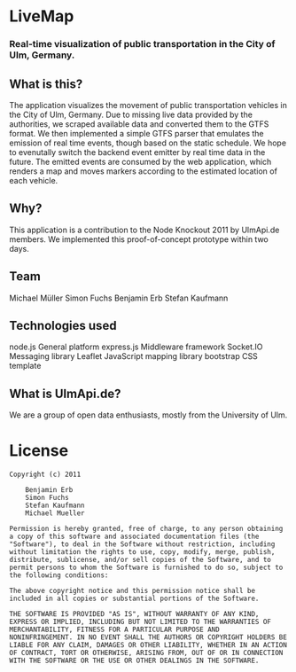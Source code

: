 # LiveMap
### Real-time visualization of public transportation in the City of Ulm, Germany.


## What is this?

The application visualizes the movement of public transportation vehicles in the City of Ulm, Germany. Due to missing live data provided by the authorities, we scraped available data and converted them to the GTFS format. We then implemented a simple GTFS parser that emulates the emission of real time events, though based on the static schedule. We hope to evenutally switch the backend event emitter by real time data in the future. The emitted events are consumed by the web application, which renders a map and moves markers according to the estimated location of each vehicle.


## Why?

This application is a contribution to the Node Knockout 2011 by UlmApi.de members.
We implemented this proof-of-concept prototype within two days.


## Team

Michael Müller 
Simon Fuchs 
Benjamin Erb 
Stefan Kaufmann


## Technologies used

node.js
    General platform
express.js
    Middleware framework
Socket.IO
    Messaging library
Leaflet
    JavaScript mapping library
bootstrap
    CSS template


## What is UlmApi.de?

We are a group of open data enthusiasts, mostly from the University of Ulm.


# License

	Copyright (c) 2011 
		
		Benjamin Erb
		Simon Fuchs
		Stefan Kaufmann
		Michael Mueller

	Permission is hereby granted, free of charge, to any person obtaining
	a copy of this software and associated documentation files (the
	"Software"), to deal in the Software without restriction, including
	without limitation the rights to use, copy, modify, merge, publish,
	distribute, sublicense, and/or sell copies of the Software, and to
	permit persons to whom the Software is furnished to do so, subject to
	the following conditions:

	The above copyright notice and this permission notice shall be
	included in all copies or substantial portions of the Software.

	THE SOFTWARE IS PROVIDED "AS IS", WITHOUT WARRANTY OF ANY KIND,
	EXPRESS OR IMPLIED, INCLUDING BUT NOT LIMITED TO THE WARRANTIES OF
	MERCHANTABILITY, FITNESS FOR A PARTICULAR PURPOSE AND
	NONINFRINGEMENT. IN NO EVENT SHALL THE AUTHORS OR COPYRIGHT HOLDERS BE
	LIABLE FOR ANY CLAIM, DAMAGES OR OTHER LIABILITY, WHETHER IN AN ACTION
	OF CONTRACT, TORT OR OTHERWISE, ARISING FROM, OUT OF OR IN CONNECTION
	WITH THE SOFTWARE OR THE USE OR OTHER DEALINGS IN THE SOFTWARE.
